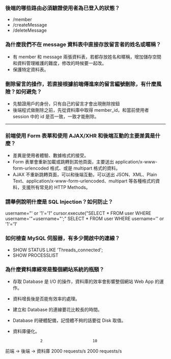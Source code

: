### 後端的哪些路由必須驗證使用者為已登入的狀態？

- /member
- /createMessage
- /deleteMessage

### 為什麼我們不在 message 資料表中直接存放留言者的姓名或暱稱？

- 有 member 和 message 兩張資料表，若都存放姓名和暱稱，增加儲存空間和資料管理維護的難度，修改的時候要一起改。
- 保護特定資料表。

### 刪除留言的操作，若直接根據前端傳進來的留言編號刪除，有什麼風險？如何避免？

- 先驗證用戶的身份，只有自己的留言才會出現刪除按鈕
- 後端程式做刪除之前，先從資料庫中取得 member_id，和當前使用者 session 中的 id 是否一致，一致才能刪除。

---

### 前端使用 Form 表單和使用 AJAX/XHR 和後端互動的主要差異是什麼？

- 差異是使用者體驗、數據格式的接受。
- Form 表單會重新加載或跳轉到其他頁面，主要送出 application/x-www-form-urlencoded 格式、或是 multipart 格式的資料。
- AJAX 不重新跳轉頁面，可以和後端互動，可以送出 JSON、XML、Plain Text、application/x-www-form-urlencoded、multipart 等各種格式的資料，支援所有常見的 HTTP Methods。

### 請舉例說明什麼是 SQL Injection？如何防止？

username="' or '1'='1"
cursor.execute("SELECT * FROM user WHERE username='"+username+"';"
SELECT * FROM user WHERE username='' or '1'='1'

### 如何檢查 MySQL 伺服器，有多少開啟中的連線？

- SHOW STATUS LIKE 'Threads_connected';
- SHOW PROCESSLIST

### 為什麼資料庫經常是整個網站系統的瓶頸？

- 存取 Database 是 I/O 的操作，資料庫的效率會影響整個網站 Web App 的運作。
- 資料增長後是否能有效率的處理。
- 建立和 Database 的連線要花比較長的時間。
- Database 的硬體配備，記憶體不夠的話要從 Disk 取值。
- 資料庫優化。

                  2                      10
前端     ->       後端           ->      資料庫
  2000 requests/s         2000 requests/s